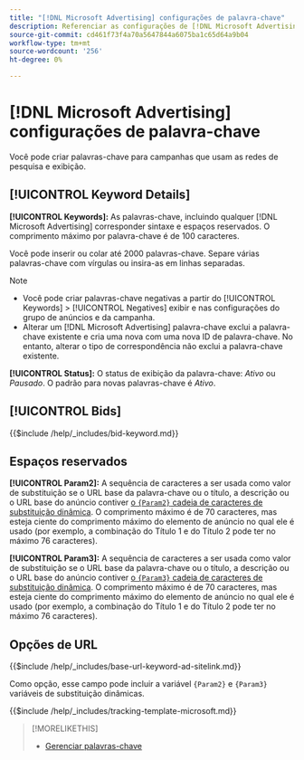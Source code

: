 ```yaml
---
title: "[!DNL Microsoft Advertising] configurações de palavra-chave"
description: Referenciar as configurações de [!DNL Microsoft Advertising] palavras-chave.
source-git-commit: cd461f73f4a70a5647844a6075ba1c65d64a9b04
workflow-type: tm+mt
source-wordcount: '256'
ht-degree: 0%

---
```


# [!DNL Microsoft Advertising] configurações de palavra-chave

Você pode criar palavras-chave para campanhas que usam as redes de pesquisa e exibição.

## [!UICONTROL Keyword Details]

**[!UICONTROL Keywords]:** As palavras-chave, incluindo qualquer [!DNL Microsoft Advertising] corresponder sintaxe e espaços reservados. O comprimento máximo por palavra-chave é de 100 caracteres.

Você pode inserir ou colar até 2000 palavras-chave. Separe várias palavras-chave com vírgulas ou insira-as em linhas separadas.

>[!NOTE]
>
>* Você pode criar palavras-chave negativas a partir do [!UICONTROL Keywords] > [!UICONTROL Negatives] exibir e nas configurações do grupo de anúncios e da campanha.
>* Alterar um [!DNL Microsoft Advertising] palavra-chave exclui a palavra-chave existente e cria uma nova com uma nova ID de palavra-chave. No entanto, alterar o tipo de correspondência não exclui a palavra-chave existente.


**[!UICONTROL Status]:** O status de exibição da palavra-chave: *Ativo* ou *Pausado*. O padrão para novas palavras-chave é *Ativo*.

## [!UICONTROL Bids]

<!-- **[!UICONTROL Bid]:** -->

{{$include /help/_includes/bid-keyword.md}}

## Espaços reservados

**[!UICONTROL Param2]:** A sequência de caracteres a ser usada como valor de substituição se o URL base da palavra-chave ou o título, a descrição ou o URL base do anúncio contiver [o `{Param2}` cadeia de caracteres de substituição dinâmica](https://help.bingads.microsoft.com/#apex/3/en/53079/0). O comprimento máximo é de 70 caracteres, mas esteja ciente do comprimento máximo do elemento de anúncio no qual ele é usado (por exemplo, a combinação do Título 1 e do Título 2 pode ter no máximo 76 caracteres).

**[!UICONTROL Param3]:** A sequência de caracteres a ser usada como valor de substituição se o URL base da palavra-chave ou o título, a descrição ou o URL base do anúncio contiver [o `{Param3}` cadeia de caracteres de substituição dinâmica](https://help.bingads.microsoft.com/#apex/3/en/53079/0). O comprimento máximo é de 70 caracteres, mas esteja ciente do comprimento máximo do elemento de anúncio no qual ele é usado (por exemplo, a combinação do Título 1 e do Título 2 pode ter no máximo 76 caracteres).

## Opções de URL

<!-- **[!UICONTROL Base URl]:** -->

{{$include /help/_includes/base-url-keyword-ad-sitelink.md}}

Como opção, esse campo pode incluir a variável `{Param2}` e `{Param3}` variáveis de substituição dinâmicas.

<!-- **[!UICONTROL Tracking Template]:** -->

{{$include /help/_includes/tracking-template-microsoft.md}}

>[!MORELIKETHIS]
>
>* [Gerenciar palavras-chave](/help/search-social-commerce/campaign-management/campaigns/keyword-manage.md)

